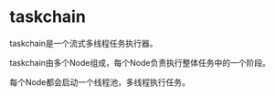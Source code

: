 # taskchain
taskchain是一个流式多线程任务执行器。

taskchain由多个Node组成，每个Node负责执行整体任务中的一个阶段。

每个Node都会启动一个线程池，多线程执行任务。